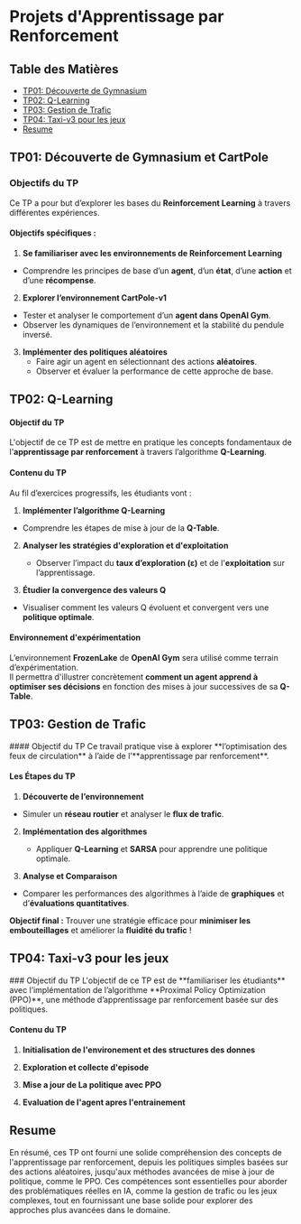 # Projets d'Apprentissage par Renforcement


## Table des Matières

<div class="toc">
  <ul>
    <li><a href="#tp01">TP01: Découverte de Gymnasium</a></li>
    <li><a href="#tp02">TP02: Q-Learning</a></li>
    <li><a href="#tp03">TP03: Gestion de Trafic</a></li>
    <li><a href="#tp04">TP04: Taxi-v3 pour les jeux</a></li> 
    <li><a href="#resume">Resume</a></li> 
  </ul>
</div>

<h2 id="tp01">TP01: Découverte de Gymnasium et CartPole</h2>

### Objectifs du TP

Ce TP a pour but d’explorer les bases du **Reinforcement Learning** à travers différentes expériences.

####  Objectifs spécifiques :

1.  **Se familiariser avec les environnements de Reinforcement Learning**  
   - Comprendre les principes de base d’un **agent**, d’un **état**, d’une **action** et d’une **récompense**.

   2. **Explorer l’environnement CartPole-v1**  
   - Tester et analyser le comportement d’un **agent dans OpenAI Gym**.  
   - Observer les dynamiques de l’environnement et la stabilité du pendule inversé.

3. **Implémenter des politiques aléatoires**  
   - Faire agir un agent en sélectionnant des actions **aléatoires**.  
   - Observer et évaluer la performance de cette approche de base.

<h2 id="tp02">TP02: Q-Learning</h2>

#### Objectif du TP
L'objectif de ce TP est de mettre en pratique les concepts fondamentaux de l'**apprentissage par renforcement** à travers l’algorithme **Q-Learning**.

####  Contenu du TP
Au fil d’exercices progressifs, les étudiants vont :

1.  **Implémenter l’algorithme Q-Learning**
   - Comprendre les étapes de mise à jour de la **Q-Table**.

2. **Analyser les stratégies d'exploration et d'exploitation**
   - Observer l’impact du **taux d’exploration (ε)** et de l'**exploitation** sur l’apprentissage.

3.  **Étudier la convergence des valeurs Q**
   - Visualiser comment les valeurs Q évoluent et convergent vers une **politique optimale**.

####  Environnement d'expérimentation
L’environnement **FrozenLake** de **OpenAI Gym** sera utilisé comme terrain d’expérimentation.  
Il permettra d'illustrer concrètement **comment un agent apprend à optimiser ses décisions** en fonction des mises à jour successives de sa **Q-Table**.

<h2 id="tp03">TP03: Gestion de Trafic</h2>
#### Objectif du TP  
Ce travail pratique vise à explorer **l’optimisation des feux de circulation** à l’aide de l’**apprentissage par renforcement**.

####  Les Étapes du TP  
1.  **Découverte de l’environnement**  
   - Simuler un **réseau routier** et analyser le **flux de trafic**.
  
2. **Implémentation des algorithmes**  
   - Appliquer **Q-Learning** et **SARSA** pour apprendre une politique optimale.  

3.  **Analyse et Comparaison**  
   - Comparer les performances des algorithmes à l’aide de **graphiques** et d’**évaluations quantitatives**.  

**Objectif final :** Trouver une stratégie efficace pour **minimiser les embouteillages** et améliorer la **fluidité du trafic** !  
<h2 id="tp04">TP04: Taxi-v3 pour les jeux</h2>
### Objectif du TP  
L'objectif de ce TP est de **familiariser les étudiants** avec l’implémentation de l’algorithme **Proximal Policy Optimization (PPO)**, une méthode d’apprentissage par renforcement basée sur des politiques.

#### Contenu du TP  
1. **Initialisation de l'environement et des structures des donnes**  

2.  **Exploration et collecte d'episode**  

3. **Mise a jour de La politique avec PPO**

4. **Evaluation de l'agent apres l'entrainement**

<h2 id="resume">Resume</h2>
En résumé, ces TP ont fourni une solide compréhension des concepts de l'apprentissage par renforcement, depuis les politiques simples basées sur des actions aléatoires, 
jusqu'aux méthodes avancées de mise à jour de politique, comme le PPO. Ces compétences sont essentielles pour aborder des problématiques réelles en IA, comme la gestion
de trafic ou les jeux complexes, tout en fournissant une base solide pour explorer des approches plus avancées dans le domaine.
